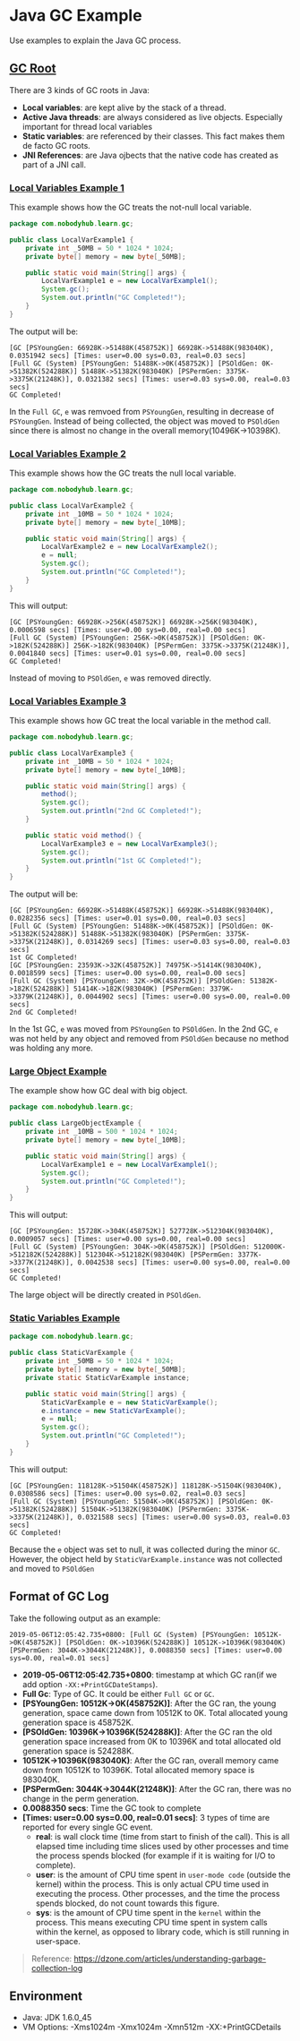 # Java GC Example
Use examples to explain the Java GC process.


## [GC Root](/GC-Root)
There are 3 kinds of GC roots in Java:
* **Local variables**: are kept alive by the stack of a thread. 
* **Active Java threads**: are always considered as live objects. Especially important for thread local variables
* **Static variables**: are referenced by their classes. This fact makes them de facto GC roots.
* **JNI References**: are Java ojbects that the native code has created as part of a JNI call.  

### [Local Variables Example 1](src/main/java/com/nobodyhub/learn/gc/LocalVarExample1.java)
This example shows how the GC treats the not-null local variable.
```java
package com.nobodyhub.learn.gc;

public class LocalVarExample1 {
    private int _50MB = 50 * 1024 * 1024;
    private byte[] memory = new byte[_50MB];

    public static void main(String[] args) {
        LocalVarExample1 e = new LocalVarExample1();
        System.gc();
        System.out.println("GC Completed!");
    }
}
```
The output will be:
```log
[GC [PSYoungGen: 66928K->51488K(458752K)] 66928K->51488K(983040K), 0.0351942 secs] [Times: user=0.00 sys=0.03, real=0.03 secs] 
[Full GC (System) [PSYoungGen: 51488K->0K(458752K)] [PSOldGen: 0K->51382K(524288K)] 51488K->51382K(983040K) [PSPermGen: 3375K->3375K(21248K)], 0.0321382 secs] [Times: user=0.03 sys=0.00, real=0.03 secs] 
GC Completed!
```
In the `Full GC`, `e` was remvoed from `PSYoungGen`, resulting in decrease of `PSYoungGen`.
Instead of being collected, the object was moved to `PSOldGen` since there is almost no change in the overall memory(10496K->10398K).

### [Local Variables Example 2](src/main/java/com/nobodyhub/learn/gc/LocalVarExample2.java)
This example shows how the GC treats the null local variable.

```java
package com.nobodyhub.learn.gc;

public class LocalVarExample2 {
    private int _10MB = 50 * 1024 * 1024;
    private byte[] memory = new byte[_10MB];

    public static void main(String[] args) {
        LocalVarExample2 e = new LocalVarExample2();
        e = null;
        System.gc();
        System.out.println("GC Completed!");
    }
}
```
This will output:
```log
[GC [PSYoungGen: 66928K->256K(458752K)] 66928K->256K(983040K), 0.0006598 secs] [Times: user=0.00 sys=0.00, real=0.00 secs] 
[Full GC (System) [PSYoungGen: 256K->0K(458752K)] [PSOldGen: 0K->182K(524288K)] 256K->182K(983040K) [PSPermGen: 3375K->3375K(21248K)], 0.0041840 secs] [Times: user=0.01 sys=0.00, real=0.00 secs] 
GC Completed!
```

Instead of moving to `PSOldGen`, `e` was removed directly.

### [Local Variables Example 3](src/main/java/com/nobodyhub/learn/gc/LocalVarExample3.java)
This example shows how GC treat the local variable in the method call.

```java
package com.nobodyhub.learn.gc;

public class LocalVarExample3 {
    private int _10MB = 50 * 1024 * 1024;
    private byte[] memory = new byte[_10MB];

    public static void main(String[] args) {
        method();
        System.gc();
        System.out.println("2nd GC Completed!");
    }

    public static void method() {
        LocalVarExample3 e = new LocalVarExample3();
        System.gc();
        System.out.println("1st GC Completed!");
    }
}
```
The output will be:
```log
[GC [PSYoungGen: 66928K->51488K(458752K)] 66928K->51488K(983040K), 0.0282356 secs] [Times: user=0.01 sys=0.00, real=0.03 secs] 
[Full GC (System) [PSYoungGen: 51488K->0K(458752K)] [PSOldGen: 0K->51382K(524288K)] 51488K->51382K(983040K) [PSPermGen: 3375K->3375K(21248K)], 0.0314269 secs] [Times: user=0.03 sys=0.00, real=0.03 secs] 
1st GC Completed!
[GC [PSYoungGen: 23593K->32K(458752K)] 74975K->51414K(983040K), 0.0018599 secs] [Times: user=0.00 sys=0.00, real=0.00 secs] 
[Full GC (System) [PSYoungGen: 32K->0K(458752K)] [PSOldGen: 51382K->182K(524288K)] 51414K->182K(983040K) [PSPermGen: 3379K->3379K(21248K)], 0.0044902 secs] [Times: user=0.00 sys=0.00, real=0.00 secs] 
2nd GC Completed!
```

In the 1st GC, `e` was moved from `PSYoungGen` to `PSOldGen`.
In the 2nd GC, `e` was not held by any object and removed from `PSOldGen` because no method was holding any more.

### [Large Object Example](src/main/java/com/nobodyhub/learn/gc/LargeObjectExample.java)
The example show how GC deal with big object.
```java
package com.nobodyhub.learn.gc;

public class LargeObjectExample {
    private int _10MB = 500 * 1024 * 1024;
    private byte[] memory = new byte[_10MB];

    public static void main(String[] args) {
        LocalVarExample1 e = new LocalVarExample1();
        System.gc();
        System.out.println("GC Completed!");
    }
}
```
This will output:
```log
[GC [PSYoungGen: 15728K->304K(458752K)] 527728K->512304K(983040K), 0.0009057 secs] [Times: user=0.00 sys=0.00, real=0.00 secs] 
[Full GC (System) [PSYoungGen: 304K->0K(458752K)] [PSOldGen: 512000K->512182K(524288K)] 512304K->512182K(983040K) [PSPermGen: 3377K->3377K(21248K)], 0.0042538 secs] [Times: user=0.00 sys=0.00, real=0.00 secs] 
GC Completed!
```
The large object will be directly created in `PSOldGen`.

### [Static Variables Example](src/main/java/com/nobodyhub/learn/gc/StaticVarExample.java)
```java
package com.nobodyhub.learn.gc;

public class StaticVarExample {
    private int _50MB = 50 * 1024 * 1024;
    private byte[] memory = new byte[_50MB];
    private static StaticVarExample instance;

    public static void main(String[] args) {
        StaticVarExample e = new StaticVarExample();
        e.instance = new StaticVarExample();
        e = null;
        System.gc();
        System.out.println("GC Completed!");
    }
}
```
This will output:
```log
[GC [PSYoungGen: 118128K->51504K(458752K)] 118128K->51504K(983040K), 0.0308586 secs] [Times: user=0.00 sys=0.02, real=0.03 secs] 
[Full GC (System) [PSYoungGen: 51504K->0K(458752K)] [PSOldGen: 0K->51382K(524288K)] 51504K->51382K(983040K) [PSPermGen: 3375K->3375K(21248K)], 0.0321588 secs] [Times: user=0.00 sys=0.03, real=0.03 secs] 
GC Completed! 
```

Because the `e` object was set to null, it was collected during the minor `GC`.
However, the object held by `StaticVarExample.instance` was not collected and moved to `PSOldGen`

## Format of GC Log
Take the following output as an example:
```
2019-05-06T12:05:42.735+0800: [Full GC (System) [PSYoungGen: 10512K->0K(458752K)] [PSOldGen: 0K->10396K(524288K)] 10512K->10396K(983040K) [PSPermGen: 3044K->3044K(21248K)], 0.0088350 secs] [Times: user=0.00 sys=0.00, real=0.01 secs] 
```
* **2019-05-06T12:05:42.735+0800**: timestamp at which GC ran(if we add option `-XX:+PrintGCDateStamps`).
* **Full Gc**: Type of GC. It could be either `Full GC` or `GC`.
* **[PSYoungGen: 10512K->0K(458752K)]**: After the GC ran, the young generation, space came down from 10512K to 0K. Total allocated young generation space is 458752K.
* **[PSOldGen: 10396K->10396K(524288K)]**: After the GC ran the old generation space increased from 0K to 10396K and total allocated old generation space is 524288K.
* **10512K->10396K(983040K)**: After the GC ran, overall memory came down from 10512K to 10396K. Total allocated memory space is 983040K.
* **[PSPermGen: 3044K->3044K(21248K)]**: After the GC ran, there was no change in the perm generation.
* **0.0088350 secs**: Time the GC took to complete
* **[Times: user=0.00 sys=0.00, real=0.01 secs]**: 3 types of time are reported for every single GC event. 
    * **real**: is wall clock time (time from start to finish of the call). This is all elapsed time including time slices used by other processes and time the process spends blocked (for example if it is waiting for I/O to complete).
    * **user**: is the amount of CPU time spent in `user-mode code` (outside the kernel) within the process. This is only actual CPU time used in executing the process. Other processes, and the time the process spends blocked, do not count towards this figure.
    * **sys**: is the amount of CPU time spent in the `kernel` within the process. This means executing CPU time spent in system calls within the kernel, as opposed to library code, which is still running in user-space.

> Reference: https://dzone.com/articles/understanding-garbage-collection-log


## Environment
* Java: JDK 1.6.0_45
* VM Options: -Xms1024m -Xmx1024m -Xmn512m -XX:+PrintGCDetails
